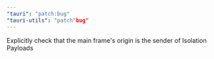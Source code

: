 ```yaml
---
"tauri": "patch:bug"
"tauri-utils": "patch"bug"
---
```


Explicitly check that the main frame's origin is the sender of Isolation Payloads
